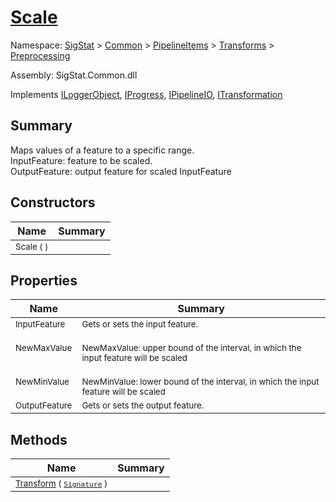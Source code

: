 # [Scale](./Scale.md)

Namespace: [SigStat]() > [Common](./../../../README.md) > [PipelineItems]() > [Transforms]() > [Preprocessing](./README.md)

Assembly: SigStat.Common.dll

Implements [ILoggerObject](./../../../ILoggerObject.md), [IProgress](./../../../Helpers/IProgress.md), [IPipelineIO](./../../../Pipeline/IPipelineIO.md), [ITransformation](./../../../ITransformation.md)

## Summary
Maps values of a feature to a specific range.  <br>InputFeature: feature to be scaled.<br>OutputFeature: output feature for scaled InputFeature

## Constructors

| Name | Summary | 
| --- | --- | 
| <sub>Scale (  )</sub><div style="pointer-events:none; cursor:default; width=500px;"></div>| <sub></sub>| <br>


## Properties

| Name | Summary | 
| --- | --- | 
| <sub>InputFeature</sub><div style="pointer-events:none; cursor:default; width=500px;"></div>| <sub>Gets or sets the input feature.</sub>| <br>
| <sub>NewMaxValue</sub><div style="pointer-events:none; cursor:default; width=500px;"></div>| <sub><br>NewMaxValue: upper bound of the interval, in which the input feature will be scaled</sub>| <br>
| <sub>NewMinValue</sub><div style="pointer-events:none; cursor:default; width=500px;"></div>| <sub><br>NewMinValue: lower bound of the interval, in which the input feature will be scaled</sub>| <br>
| <sub>OutputFeature</sub><div style="pointer-events:none; cursor:default; width=500px;"></div>| <sub>Gets or sets the output feature.</sub>| <br>


## Methods

| Name | Summary | 
| --- | --- | 
| <sub>[Transform](./Methods/Scale-100663855.md) ( [`Signature`](./../../../Signature.md) )</sub><div style="pointer-events:none; cursor:default; width=500px;"></div>| <sub></sub>| <br>


